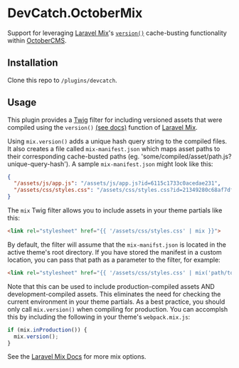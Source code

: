 # DevCatch.OctoberMix
Support for leveraging [Laravel Mix](https://laravel-mix.com/)'s [`version()`](https://laravel-mix.com/docs/2.1/versioning) cache-busting functionality within [OctoberCMS](https://octobercms.com/).

## Installation

Clone this repo to `/plugins/devcatch`.

## Usage

This plugin provides a [Twig]() filter for including versioned assets that were compiled using the `version()` [(see docs)](https://laravel-mix.com/docs/2.1/versioning) function of [Laravel Mix](https://laravel-mix.com/).

Using `mix.version()` adds a unique hash query string to the compiled files. It also creates a file called `mix-manifest.json` which maps asset paths to their corresponding cache-busted paths (eg. 'some/compiled/asset/path.js?unique-query-hash'). A sample `mix-manifest.json` might look like this:

```json
{
  "/assets/js/app.js": "/assets/js/app.js?id=6115c1733c0acedae231",
  "/assets/css/styles.css": "/assets/css/styles.css?id=21349280c68af7df8d70"
}
```
The `mix` Twig filter allows you to include assets in your theme partials like this:

```html
<link rel="stylesheet" href="{{ '/assets/css/styles.css' | mix }}">
```

By default, the filter will assume that the `mix-manifst.json` is located in the active theme's root directory. If you have stored the manifest in a custom location, you can pass that path as a parameter to the filter, for example:

```html
<link rel="stylesheet" href="{{ '/assets/css/styles.css' | mix('path/to/mix-manifest.json') }}">
``` 

Note that this can be used to include production-compiled assets AND development-compiled assets. This eliminates the need for checking the current environment in your theme partials. As a best practice, you should only call `mix.version()` when compiling for production. You can accomplsh this by including the following in your theme's `webpack.mix.js`:

```javascript
if (mix.inProduction()) {
  mix.version();
}
``` 

See the [Laravel Mix Docs](https://laravel-mix.com/docs) for more mix options.
